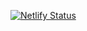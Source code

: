[![Netlify Status](https://api.netlify.com/api/v1/badges/3397d10c-66a6-423a-99d7-6e007f5b9ef2/deploy-status)](https://app.netlify.com/sites/optimistic-wozniak-a4dffd/deploys)
